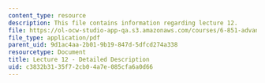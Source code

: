 ```yaml
---
content_type: resource
description: This file contains information regarding lecture 12.
file: https://ol-ocw-studio-app-qa.s3.amazonaws.com/courses/6-851-advanced-data-structures-spring-2012/c3832b3135f72cb04a7e085cfa6a0d66_MIT6_851S12_Lecture12.pdf
file_type: application/pdf
parent_uid: 9d1ac4aa-2b01-9b19-847d-5dfcd274a338
resourcetype: Document
title: Lecture 12 - Detailed Description
uid: c3832b31-35f7-2cb0-4a7e-085cfa6a0d66
---
```

